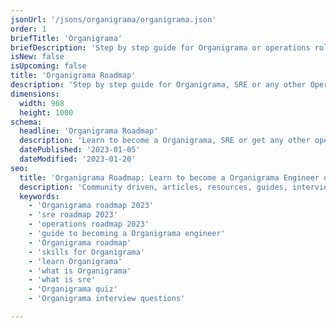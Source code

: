 ```yaml
---
jsonUrl: '/jsons/organigrama/organigrama.json'
order: 1
briefTitle: 'Organigrama'
briefDescription: 'Step by step guide for Organigrama or operations role in 2023'
isNew: false
isUpcoming: false
title: 'Organigrama Roadmap'
description: 'Step by step guide for Organigrama, SRE or any other Operations Role in 2023'
dimensions:
  width: 968
  height: 1000
schema:
  headline: 'Organigrama Roadmap'
  description: 'Learn to become a Organigrama, SRE or get any other operations role with this interactive step by step guide in 2023. We also have resources and short descriptions attached to the roadmap items so you can get everything you want to learn in one place.'
  datePublished: '2023-01-05'
  dateModified: '2023-01-20'
seo:
  title: 'Organigrama Roadmap: Learn to become a Organigrama Engineer or SRE'
  description: 'Community driven, articles, resources, guides, interview questions, quizzes for Organigrama. Learn to become a modern Organigrama engineer by following the steps, skills, resources and guides listed in this roadmap.'
  keywords:
    - 'Organigrama roadmap 2023'
    - 'sre roadmap 2023'
    - 'operations roadmap 2023'
    - 'guide to becoming a Organigrama engineer'
    - 'Organigrama roadmap'
    - 'skills for Organigrama'
    - 'learn Organigrama'
    - 'what is Organigrama'
    - 'what is sre'
    - 'Organigrama quiz'
    - 'Organigrama interview questions'

---
```

